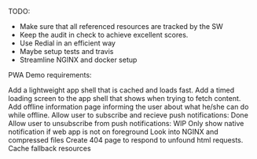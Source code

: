 TODO:

* Make sure that all referenced resources are tracked by the SW
* Keep the audit in check to achieve excellent scores.
* Use Redial in an efficient way
* Maybe setup tests and travis
* Streamline NGINX and docker setup

PWA Demo requirements:

Add a lightweight app shell that is cached and loads fast.
Add a timed loading screen to the app shell that shows when trying to fetch content. 
Add offline information page informing the user about what he/she can do while offline.
Allow user to subscribe and recieve push notifications: Done
Allow user to unsubscribe from push notifications: WIP
Only show native notification if web app is not on foreground
Look into NGINX and compressed files
Create 404 page to respond to unfound html requests.
Cache fallback resources


